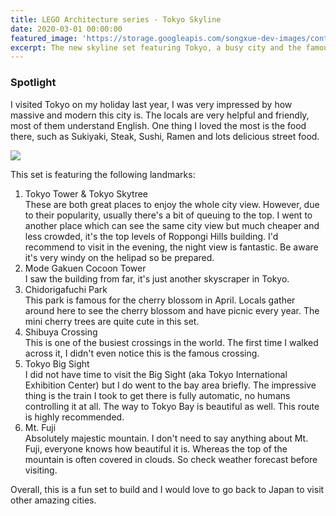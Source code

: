 ```yaml
---
title: LEGO Architecture series - Tokyo Skyline
date: 2020-03-01 00:00:00
featured_image: 'https://storage.googleapis.com/songxue-dev-images/content-images/2020-03-01-lego-architecture-tokyo/feature.jpeg'
excerpt: The new skyline set featuring Tokyo, a busy city and the famous and majestic Mt. Fuji.
---
```


### Spotlight

I visited Tokyo on my holiday last year, I was very impressed by how massive and modern this city is. The locals are very helpful and friendly, most of them understand English. One thing I loved the most is the food there, such as Sukiyaki, Steak, Sushi, Ramen and lots delicious street food.

<div class="gallery" data-columns="1">
	<img src="https://storage.googleapis.com/songxue-dev-images/content-images/2020-03-01-lego-architecture-tokyo/image.jpeg">
</div>

This set is featuring the following landmarks:

1. Tokyo Tower & Tokyo Skytree  
    These are both great places to enjoy the whole city view. However, due to their popularity, usually there's a bit of queuing to the top. I went to another place which can see the same city view but much cheaper and less crowded, it's the top levels of Roppongi Hills building. I'd recommend to visit in the evening, the night view is fantastic. Be aware it's very windy on the helipad so be prepared.  
2. Mode Gakuen Cocoon Tower  
    I saw the building from far, it's just another skyscraper in Tokyo.
3. Chidorigafuchi Park  
    This park is famous for the cherry blossom in April. Locals gather around here to see the cherry blossom and have picnic every year. The mini cherry trees are quite cute in this set.
4. Shibuya Crossing  
    This is one of the busiest crossings in the world. The first time I walked across it, I didn't even notice this is the famous crossing.
5. Tokyo Big Sight  
    I did not have time to visit the Big Sight (aka Tokyo International Exhibition Center) but I do went to the bay area briefly. The impressive thing is the train I took to get there is fully automatic, no humans controlling it at all. The way to Tokyo Bay is beautiful as well. This route is highly recommended.
6. Mt. Fuji  
    Absolutely majestic mountain. I don't need to say anything about Mt. Fuji, everyone knows how beautiful it is. Whereas the top of the mountain is often covered in clouds. So check weather forecast before visiting.

Overall, this is a fun set to build and I would love to go back to Japan to visit other amazing cities.
